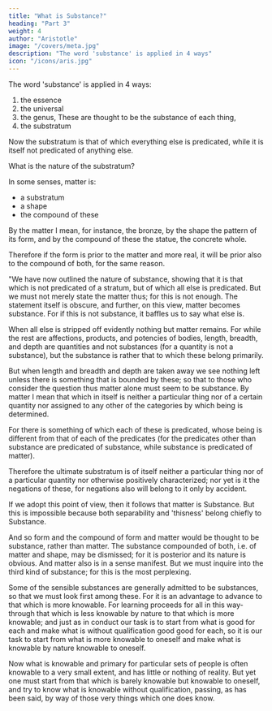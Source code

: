 ```yaml
---
title: "What is Substance?"
heading: "Part 3"
weight: 4
author: "Aristotle"
image: "/covers/meta.jpg"
description: "The word 'substance' is applied in 4 ways"
icon: "/icons/aris.jpg"
---
```



The word 'substance' is applied in 4 ways:
1. the essence
2. the universal
3. the genus, These are thought to be the substance of each thing,
4. the substratum

Now the substratum is that of which everything else is predicated, while it is itself not predicated of anything else. 

What is the nature of the substratum?  

<!-- That which underlies a thing primarily is thought to be in the truest sense its substance.  -->

In some senses, matter is:
- a substratum
- a shape
- the compound of these

By the matter I mean, for instance, the bronze, by the shape the pattern of its form, and by the compound of these the statue, the concrete whole.

Therefore if the form is prior to the matter and more real, it will be prior also to the compound of both, for the same reason.

"We have now outlined the nature of substance, showing that it is that which is not predicated of a stratum, but of which all else is predicated. But we must not merely state the matter thus; for this is not enough. The statement itself is obscure, and further, on this view, matter becomes substance. For if this is not substance, it baffles us to say what else is. 

When all else is stripped off evidently nothing but matter remains. For while the rest are affections, products, and potencies of bodies, length, breadth, and depth are quantities and not substances (for a quantity is not a substance), but the substance is rather that to which these belong primarily. 

But when length and breadth and depth are taken away we see nothing left unless there is something that is bounded by these; so that to those who consider the question thus matter alone must seem to be substance. By matter I mean that which in itself is neither a particular thing nor of a certain quantity nor assigned to any other of the categories by which being is determined. 

For there is something of which each of these is predicated, whose being is different from that of each of the predicates (for the predicates other than substance are predicated of substance, while substance is predicated of matter). 

Therefore the ultimate substratum is of itself neither a particular thing nor of a particular quantity nor otherwise positively characterized; nor yet is it the negations of these, for negations also will belong to it only by accident.

If we adopt this point of view, then it follows that matter is Substance. But this is impossible because both separability and 'thisness' belong chiefly to Substance. 

And so form and the compound of form and matter would be thought to be substance, rather than matter. The substance compounded of both, i.e. of matter and shape, may be dismissed; for it is posterior and its nature is obvious. And matter also is in a sense manifest. But we must inquire into the third kind of substance; for this is the most perplexing.

Some of the sensible substances are generally admitted to be substances, so that we must look first among these. For it is an advantage to advance to that which is more knowable. For learning proceeds for all in this way-through that which is less knowable by nature to that which is more knowable; and just as in conduct our task is to start from what is good for each and make what is without qualification good good for each, so it is our task to start from what is more knowable to oneself and make what is knowable by nature knowable to oneself. 

Now what is knowable and primary for particular sets of people is often knowable to a very small extent, and has little or nothing of reality. But yet one must start from that which is barely knowable but knowable to oneself, and try to know what is knowable without qualification, passing, as has been said, by way of those very things which one does know.


